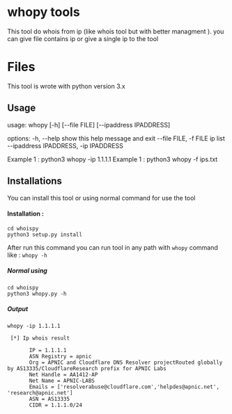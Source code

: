 # whopy tools

This tool do whois from ip (like whois tool but with better managment ). you can give file contains ip or give a single ip to the tool

# Files

This tool is wrote with python version 3.x

## Usage

usage: whopy [-h] [--file FILE] [--ipaddress IPADDRESS]

options:
  -h, --help            show this help message and exit
  --file FILE, -f FILE  ip list
  --ipaddress IPADDRESS, -ip IPADDRESS

Example 1 : python3 whopy -ip 1.1.1.1
Example 1 : python3 whopy -f ips.txt
## Installations
You can install this tool or using normal command for use the tool
#### Installation :
	cd whoispy
	python3 setup.py install 
After run this command you can run tool in any path with `whopy` command like :
	`whopy -h`
##### Normal using
	cd whoispy
	python3 whopy.py -h
##### Output
`whopy -ip 1.1.1.1`

	 [*] Ip whois result

           IP = 1.1.1.1
           ASN Registry = apnic
           Org = APNIC and Cloudflare DNS Resolver projectRouted globally by AS13335/CloudflareResearch prefix for APNIC Labs
           Net Handle = AA1412-AP
           Net Name = APNIC-LABS
           Emails = ['resolverabuse@cloudflare.com','helpdes@apnic.net', 'research@apnic.net']
           ASN = AS13335
           CIDR = 1.1.1.0/24
